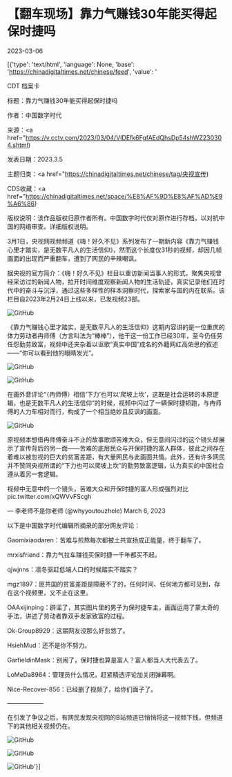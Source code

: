 # 【翻车现场】靠力气赚钱30年能买得起保时捷吗

2023-03-06

[{'type': 'text/html', 'language': None, 'base': 'https://chinadigitaltimes.net/chinese/feed', 'value': '

CDT 档案卡

标题：靠力气赚钱30年能买得起保时捷吗

作者：中国数字时代

来源：<a href="https://v.cctv.com/2023/03/04/VIDEfk6FgfAEdQhsDp54shWZ230304.shtml)

发表日期：2023.3.5

主题归类：<a href="https://chinadigitaltimes.net/chinese/tag/央视宣传)

CDS收藏：<a href="https://chinadigitaltimes.net/space/%E8%AF%9D%E8%AF%AD%E9%A6%86)

版权说明：该作品版权归原作者所有。中国数字时代仅对原作进行存档，以对抗中国的网络审查。详细版权说明。





3月1日，央视网视频频道《嗨！好久不见》系列发布了一期新内容《靠力气赚钱心里才踏实，是无数平凡人的生活信仰》，然而这个长度仅31秒的视频，却因几帧画面的出现而严重翻车，遭到了网民的辛辣嘲讽。



据央视的官方简介：《嗨！好久不见》栏目以重访新闻当事人的形式，聚焦央视曾经采访过的新闻人物，拉开时间维度观察新闻人物的生活轨迹，真实记录他们在时代中的奋斗与沉浮，通过这些多样性的样本洞察时代，探索家与国的内在联系。该栏目自2023年2月24日上线以来，已发视频23部。



![GitHub](https://chinadigitaltimes.net/chinese/files/2023/03/image-1678105479551.png)

《靠力气赚钱心里才踏实，是无数平凡人的生活信仰》这期内容讲的是一位重庆的体力劳动者冉师傅（方言叫法为“棒棒”），他干这一份工作已经30年，至今仍任劳任怨勤劳致富，视频中还夹杂着以讴歌“真实中国”成名的外籍网红高佑思的叙述——“你可以看到他的眼睛发光”。

![GitHub](https://chinadigitaltimes.net/chinese/files/2023/03/image-1678106003240.png)

![GitHub](https://chinadigitaltimes.net/chinese/files/2023/03/image-1678105983067.png)



在画外音评论“（冉师傅）相信‘下力’也可以‘爬坡上坎’，这既是社会运转的本原逻辑，也是无数平凡人的生活信仰”的时候，视频中闪过了一辆保时捷轿跑，与冉师傅的人力车相对而行，构成了一个相当绝妙且反讽的画面。

![GitHub](https://chinadigitaltimes.net/chinese/files/2023/03/image-1678106096791.png)

原视频本想借冉师傅奋斗不止的故事歌颂苦难大众，但无意间闪过的这个镜头却展示了宣传背后的另一面——苦难的底层民众与开保时捷的富人群体，彼此之间存在着难以被忽视的巨大的贫富差距，有大量网民与此画面共情。此外，还有许多网民并不赞同央视所谓的“下力也可以爬坡上坎”的勤劳致富逻辑，认为真实的中国社会遵从着另一套逻辑。



视频中无意中的一个镜头，苦难大众和开保时捷的富人形成强烈对比 pic.twitter.com/xQWVvFScgh

&mdash; 李老师不是你老师 (@whyyoutouzhele) March 6, 2023



以下是中国数字时代编辑所摘录的部分网友评论：



Gaomixiaodaren：苦难与煎熬每次都被土共宣扬成正能量，终于翻车了。

mrxisfriend：靠力气拉车赚钱买保时捷一千年都买不起。

qjwjnns：凛冬驱赶低端人口的时候踏实不踏实？

mgz1897：匪共国的贫富差距是障蔽不了的，任何时间、任何地方都可见到，存在这个视频里，又不止在这里。

OAAxijinping：辟谣了，其实图片里的男子为保时捷车主，画面运用了蒙太奇的手法，讲述了劳动者靠双手发家致富的过程。

Ok-Group8929：这届网友没那么好忽悠了。

HsiehMud：还不是你不努力。

GarfieldinMask：别闹了，保时捷也算是富人？富人都当人大代表去了。

LoMeDa8964：管理员什么情况，赶紧精选评论加关闭弹幕啊。

Nice-Recover-856：已经删了视频了，给你们面子了。



——————

在引发了争议之后，有网民发现央视网的B站频道已悄悄将这一视频下线，但频道下的其他相关视频仍在。

![GitHub](https://chinadigitaltimes.net/chinese/files/2023/03/image-1678107001133.png)

![GitHub](https://chinadigitaltimes.net/chinese/files/2023/03/image-1678115440891.png)

![GitHub](https://chinadigitaltimes.net/chinese/files/2023/03/image-1678106956604.png)'}]
